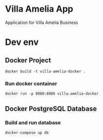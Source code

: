 # Villa Amelia App
Application for Villa Amelia Business


# Dev env

## Docker Project
`docker build -t villa-amelia-docker .`

### Run docker container
`docker run -p 8080:8080 villa-amelia-docker`
## Docker PostgreSQL Database

### Build and run database
`docker-compose up db`
